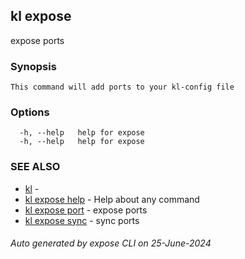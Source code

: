 ## kl expose

expose ports

### Synopsis

```
This command will add ports to your kl-config file
```

### Options

```
  -h, --help   help for expose
  -h, --help   help for expose
```

### SEE ALSO

* [kl](kl.md)  - 
* [kl expose help](kl_expose_help.md)  - Help about any command
* [kl expose port](kl_expose_port.md)  - expose ports
* [kl expose sync](kl_expose_sync.md)  - sync ports

###### Auto generated by expose CLI on 25-June-2024
